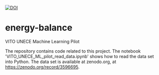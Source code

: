 [![DOI](https://zenodo.org/badge/231386738.svg)](https://zenodo.org/badge/latestdoi/231386738)

# energy-balance
VITO UNECE Machine Learning Pilot

The repository contains code related to this project. The notebook 'VITO_UNECE_ML_pilot_read_data.ipynb' shows how to read the data set into Python. The data set is available at zenodo.org, at https://zenodo.org/record/3596695.
